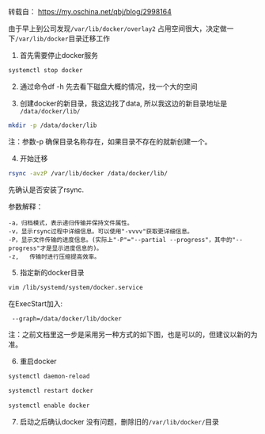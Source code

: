 转载自： https://my.oschina.net/qbj/blog/2998164

由于早上到公司发现`/var/lib/docker/overlay2` 占用空间很大，决定做一下`/var/lib/docker`目录迁移工作

1. 首先需要停止docker服务

```bash
systemctl stop docker
```

2. 通过命令df -h 先去看下磁盘大概的情况，找一个大的空间

3. 创建docker的新目录，我这边找了data, 所以我这边的新目录地址是 `/data/docker/lib/`

```bash
mkdir -p /data/docker/lib
```

注：参数-p 确保目录名称存在，如果目录不存在的就新创建一个。

4. 开始迁移

```bash
rsync -avzP /var/lib/docker /data/docker/lib/
```

先确认是否安装了rsync.

参数解释：

```
-a，归档模式，表示递归传输并保持文件属性。
-v，显示rsync过程中详细信息。可以使用"-vvvv"获取更详细信息。
-P，显示文件传输的进度信息。(实际上"-P"="--partial --progress"，其中的"--progress"才是显示进度信息的)。
-z,   传输时进行压缩提高效率。
```

5. 指定新的docker目录

```bash
vim /lib/systemd/system/docker.service
```

在ExecStart加入: 

```
 --graph=/data/docker/lib/docker
```

注：之前文档里这一步是采用另一种方式的如下图，也是可以的，但建议以新的为准。

6. 重启docker

```bash
systemctl daemon-reload
 
systemctl restart docker
 
systemctl enable docker
```

7. 启动之后确认docker 没有问题，删除旧的`/var/lib/docker/`目录